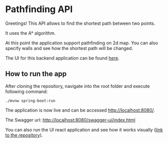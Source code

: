 # Pathfinding API

Greetings! This API allows to find the shortest path between two points.

It uses the A* algorithm.

At this point the application support pathfinding on 2d map. You can also specify walls and see how the shortest path will be changed.

The UI for this backend application can be found [here](https://github.com/aonufrei/pathfinding-ui).

## How to run the app

After cloning the repository, navigate into the root folder and execute following command:
```
./mvnw spring-boot:run
```

The application is now live and can be accessed [http://localhost:8080/](http://localhost:8080/).

The Swagger url: [http://localhost:8080/swagger-ui/index.html](http://localhost:8080/swagger-ui/index.html)

You can also run the UI react application and see how it works visually ([link to the repository](https://github.com/aonufrei/pathfinding-ui)).